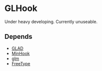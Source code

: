 # GLHook
Under heavy developing. Currently unuseable.

## Depends
* [GLAD](https://glad.dav1d.de)
* [MinHook](https://github.com/TsudaKageyu/minhook)
* [glm](https://glm.g-truc.net)
* [FreeType](https://www.freetype.org)
